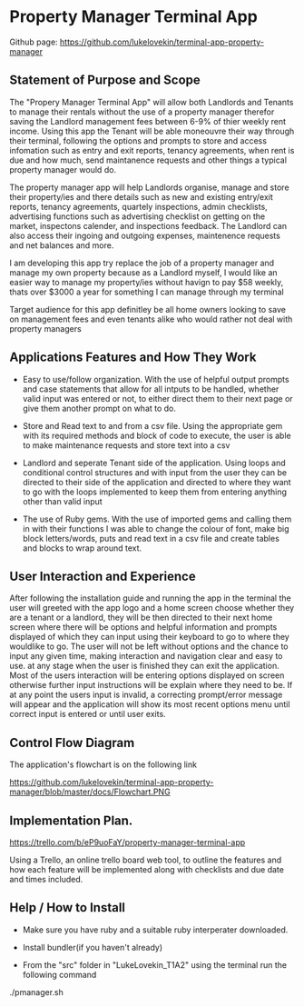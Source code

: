 

# Property Manager Terminal App

Github page:
https://github.com/lukelovekin/terminal-app-property-manager

## Statement of Purpose and Scope

The "Propery Manager Terminal App" will allow both Landlords and Tenants to manage their rentals without the use of a property manager therefor saving the Landlord management fees between 6-9% of thier weekly rent income. Using this app the Tenant will be able moneouvre their way through their terminal, following the options and prompts to store and access infomation such as entry and exit reports, tenancy agreements, when rent is due and how much, send maintanence requests and other things a typical property manager would do.

The property manager app will help Landlords organise, manage and store their property/ies and there details such as new and existing entry/exit reports, tenancy agreements, quartely inspections, admin checklists, advertising functions such as advertising checklist on getting on the market, inspectons calender, and inspections feedback. The Landlord can also access their ingoing and outgoing expenses, maintenence requests and net balances and more.

I am developing this app try replace the job of a property manager and manage my own property because as a Landlord myself, I would like an easier way to manage my property/ies without havign to pay $58 weekly, thats over $3000 a year for something I can manage through my terminal

Target audience for this app definitley be all home owners looking to save on management fees and even tenants alike who would rather not deal with property managers 

## Applications Features and How They Work

- Easy to use/follow organization. 
With the use of helpful output prompts and case statements that allow for all intputs to be handled, whether valid input was entered or not, to either direct them to their next page or give them another prompt on what to do.

- Store and Read text to and from a csv file.
Using the appropriate gem with its required methods and  block of code to execute, the user is able to make maintenance requests and store text into a csv

- Landlord and seperate Tenant side of the application.
Using loops and conditional control structures and with input from the user they can be directed to their side of the application and directed to where they want to go with the loops implemented to keep them from entering anything other than valid input

- The use of Ruby gems.
With the use of imported gems and calling them in with their functions I was able to change the colour of font, make big block letters/words, puts and read text in a csv file and create tables and blocks to wrap around text.


## User Interaction and Experience

After following the installation guide and running the app in the terminal the user will greeted with the app logo and a home screen choose whether they are a tenant or a landlord, they will be then directed to their next home screen where there will be options and helpful information and prompts displayed of which they can input using their keyboard to go to where they wouldlike to go. The user will not be left without options and the chance to input any given time, making interaction and navigation clear and easy to use. at any stage when the user is finished they can exit the application. Most of the users interaction will be entering options displayed on screen otherwise further input instructions will be explain where they need to be. If at any point the users input is invalid, a correcting prompt/error message will appear and the application will show its most recent options menu until correct input is entered or until user exits.

## Control Flow Diagram

The application's flowchart is on the following link 

https://github.com/lukelovekin/terminal-app-property-manager/blob/master/docs/Flowchart.PNG

## Implementation Plan. 
https://trello.com/b/eP9uoFaY/property-manager-terminal-app

Using a Trello, an online trello board web tool, to outline the features and how each feature will be implemented along with checklists and due date and times included.

## Help / How to Install

- Make sure you have ruby and a suitable ruby interperater downloaded.

- Install bundler(if you haven't already) 

- From the "src" folder in "LukeLovekin_T1A2" using the terminal run the following command

./pmanager.sh

